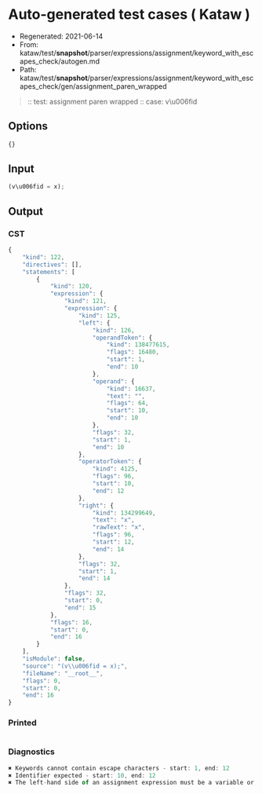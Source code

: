 # Auto-generated test cases ( Kataw )
- Regenerated: 2021-06-14
- From: kataw/test/__snapshot__/parser/expressions/assignment/keyword_with_escapes_check/autogen.md
- Path: kataw/test/__snapshot__/parser/expressions/assignment/keyword_with_escapes_check/gen/assignment_paren_wrapped
> :: test: assignment paren wrapped
> :: case: v\u006fid
## Options

`````js
{}
`````
## Input

`````js
(v\u006fid = x);
`````
## Output

### CST

```javascript
{
    "kind": 122,
    "directives": [],
    "statements": [
        {
            "kind": 120,
            "expression": {
                "kind": 121,
                "expression": {
                    "kind": 125,
                    "left": {
                        "kind": 126,
                        "operandToken": {
                            "kind": 138477615,
                            "flags": 16480,
                            "start": 1,
                            "end": 10
                        },
                        "operand": {
                            "kind": 16637,
                            "text": "",
                            "flags": 64,
                            "start": 10,
                            "end": 10
                        },
                        "flags": 32,
                        "start": 1,
                        "end": 10
                    },
                    "operatorToken": {
                        "kind": 4125,
                        "flags": 96,
                        "start": 10,
                        "end": 12
                    },
                    "right": {
                        "kind": 134299649,
                        "text": "x",
                        "rawText": "x",
                        "flags": 96,
                        "start": 12,
                        "end": 14
                    },
                    "flags": 32,
                    "start": 1,
                    "end": 14
                },
                "flags": 32,
                "start": 0,
                "end": 15
            },
            "flags": 16,
            "start": 0,
            "end": 16
        }
    ],
    "isModule": false,
    "source": "(v\\u006fid = x);",
    "fileName": "__root__",
    "flags": 0,
    "start": 0,
    "end": 16
}
```

### Printed

```javascript

```

### Diagnostics

```javascript
✖ Keywords cannot contain escape characters - start: 1, end: 12
✖ Identifier expected - start: 10, end: 12
✖ The left-hand side of an assignment expression must be a variable or a property access - start: 10, end: 12

```

